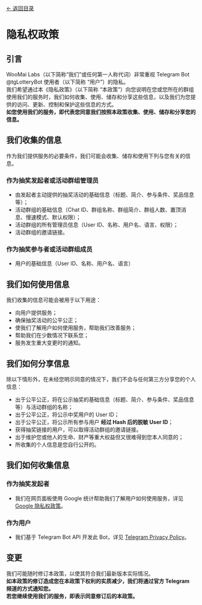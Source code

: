 [<- 返回目录](index.md)

# 隐私权政策

## 引言

WooMai Labs（以下简称“我们”或任何第一人称代词）非常重视 Telegram Bot @tgLotteryBot 使用者（以下简称 “用户”）的隐私。<br>
我们希望通过本《隐私政策》（以下简称 “本政策”）向您说明在您或您所在的群组使用我们的服务时，我们如何收集、使用、储存和分享这些信息，以及我们为您提供的访问、更新、控制和保护这些信息的方式。<br>
<b>如您使用我们的服务，即代表您同意我们按照本政策收集、使用、储存和分享您的信息。</b><br>

## 我们收集的信息

作为我们提供服务的必要条件，我们可能会收集、储存和使用下列与您有关的信息。

### 作为抽奖发起者或活动群组管理员

* 由发起者主动提供的抽奖活动的基础信息（标题、简介、参与条件、奖品信息等）；
* 活动群组的基础信息（Chat ID、群组名称、群组简介、群组人数、置顶消息、慢速模式、默认权限）；
* 活动群组的所有管理员信息（User ID、名称、用户名、语言、权限）；
* 活动群组的邀请链接。

### 作为抽奖参与者或活动群组成员

* 用户的基础信息（User ID、名称、用户名、语言）

## 我们如何使用信息

我们收集的信息可能会被用于以下用途：

* 向用户提供服务；
* 确保抽奖活动的公平公正；
* 使我们了解用户如何使用服务，帮助我们改善服务；
* 帮助我们在少数情况下联系您；
* 服务发生重大变更时的通知。

## 我们如何分享信息

除以下情形外，在未经您明示同意的情况下，我们不会与任何第三方分享您的个人信息：

* 出于公平公正，将在公示抽奖的基础信息（标题、简介、参与条件、奖品信息等）与活动群组的名称；
* 出于公平公正，将公示中奖用户的 User ID；
* 出于公平公正，将公示所有参与用户 <b>经过 Hash 后的脱敏 User ID</b>；
* 获得抽奖链接的用户，可以取得活动群组的邀请链接。<br>
* 出于维护您或他人的生命、财产等重大权益但又很难得到您本人同意的；
* 所收集的个人信息是您自行公开的。

## 我们如何收集信息

### 作为抽奖发起者

* 我们在网页面板使用 Google 统计帮助我们了解用户如何使用服务，详见 [Google 隐私权政策](https://policies.google.com/privacy)。

### 作为用户

* 我们基于 Telegram Bot API 开发此 Bot，详见 [Telegram Privacy Policy](https://telegram.org/privacy)。

## 变更

我们可能随时修订本政策，以使其符合我们最新版本实际情况。<br>
<b>如本政策的修订造成您在本政策下权利的实质减少，我们将通过官方 Telegram 频道的方式通知您。</b><br>
<b>若您继续使用我们的服务，即表示同意修订后的本政策。</b><br>
